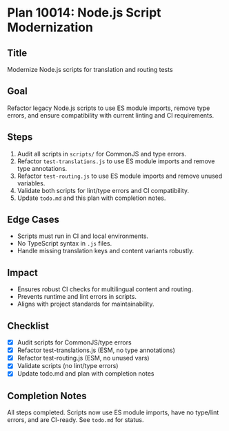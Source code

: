 # Plan 10014: Node.js Script Modernization

## Title

Modernize Node.js scripts for translation and routing tests

## Goal

Refactor legacy Node.js scripts to use ES module imports, remove type errors, and ensure compatibility with current linting and CI requirements.

## Steps

1. Audit all scripts in `scripts/` for CommonJS and type errors.
2. Refactor `test-translations.js` to use ES module imports and remove type annotations.
3. Refactor `test-routing.js` to use ES module imports and remove unused variables.
4. Validate both scripts for lint/type errors and CI compatibility.
5. Update `todo.md` and this plan with completion notes.

## Edge Cases

- Scripts must run in CI and local environments.
- No TypeScript syntax in `.js` files.
- Handle missing translation keys and content variants robustly.

## Impact

- Ensures robust CI checks for multilingual content and routing.
- Prevents runtime and lint errors in scripts.
- Aligns with project standards for maintainability.

## Checklist

- [x] Audit scripts for CommonJS/type errors
- [x] Refactor test-translations.js (ESM, no type annotations)
- [x] Refactor test-routing.js (ESM, no unused vars)
- [x] Validate scripts (no lint/type errors)
- [x] Update todo.md and plan with completion notes

## Completion Notes

All steps completed. Scripts now use ES module imports, have no type/lint errors, and are CI-ready. See `todo.md` for status.
